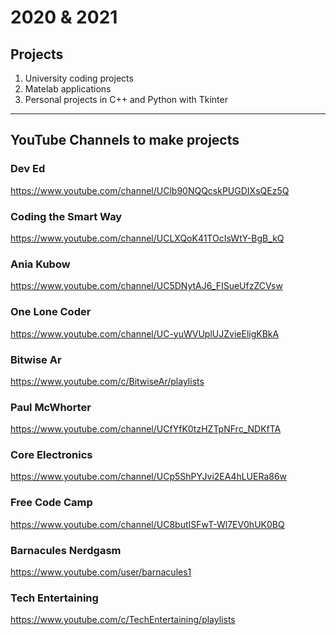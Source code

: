 # 2020 & 2021

## Projects

1. University coding projects
2. Matelab applications
3. Personal projects in C++ and Python with Tkinter

---

## YouTube Channels to make projects

### Dev Ed
https://www.youtube.com/channel/UClb90NQQcskPUGDIXsQEz5Q

### Coding the Smart Way
https://www.youtube.com/channel/UCLXQoK41TOcIsWtY-BgB_kQ

### Ania Kubow
https://www.youtube.com/channel/UC5DNytAJ6_FISueUfzZCVsw

### One Lone Coder
https://www.youtube.com/channel/UC-yuWVUplUJZvieEligKBkA

### Bitwise Ar
https://www.youtube.com/c/BitwiseAr/playlists

### Paul McWhorter
https://www.youtube.com/channel/UCfYfK0tzHZTpNFrc_NDKfTA

### Core Electronics
https://www.youtube.com/channel/UCp5ShPYJvi2EA4hLUERa86w

### Free Code Camp
https://www.youtube.com/channel/UC8butISFwT-Wl7EV0hUK0BQ

### Barnacules Nerdgasm
https://www.youtube.com/user/barnacules1

### Tech Entertaining
https://www.youtube.com/c/TechEntertaining/playlists
